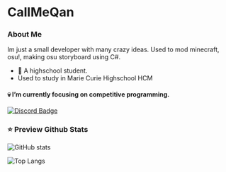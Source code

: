 # CallMeQan
### About Me
Im just a small developer with many crazy ideas. Used to mod minecraft, osu!, making osu storyboard using C#.
- 🏫 A highschool student.
- Used to study in Marie Curie Highschool HCM
#### :skull: I’m currently focusing on competitive programming.
<a href="https://discord.com/users/603460160307855371">
  <img src="https://img.shields.io/badge/@qanthehulk-5865F2?style=for-the-badge&logo=discord&logoColor=white" alt="Discord Badge"/>
</a>

### :star: Preview Github Stats
![GitHub stats](https://github-readme-stats.vercel.app/api?username=CallMeQan&theme=synthwave&show_icons=true&rank_icon=github)

![Top Langs](https://github-readme-stats.vercel.app/api/top-langs/?username=CallMeQan&layout=compact&theme=synthwave&show_icons=true)

